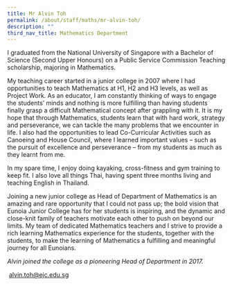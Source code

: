 ```yaml
---
title: Mr Alvin Toh
permalink: /about/staff/maths/mr-alvin-toh/
description: ""
third_nav_title: Mathematics Department
---
```



I graduated from the National University of Singapore with a Bachelor of Science (Second Upper Honours) on a Public Service Commission Teaching scholarship, majoring in Mathematics.

My teaching career started in a junior college in 2007 where I had opportunities to teach Mathematics at H1, H2 and H3 levels, as well as Project Work. As an educator, I am constantly thinking of ways to engage the students’ minds and nothing is more fulfilling than having students finally grasp a difficult Mathematical concept after grappling with it. It is my hope that through Mathematics, students learn that with hard work, strategy and perseverance, we can tackle the many problems that we encounter in life. I also had the opportunities to lead Co-Curricular Activities such as Canoeing and House Council, where I learned important values – such as the pursuit of excellence and perseverance – from my students as much as they learnt from me.

In my spare time, I enjoy doing kayaking, cross-fitness and gym training to keep fit. I also love all things Thai, having spent three months living and teaching English in Thailand.

Joining a new junior college as Head of Department of Mathematics is an amazing and rare opportunity that I could not pass up; the bold vision that Eunoia Junior College has for her students is inspiring, and the dynamic and close-knit family of teachers motivate each other to push on beyond our limits. My team of dedicated Mathematics teachers and I strive to provide a rich learning Mathematics experience for the students, together with the students, to make the learning of Mathematics a fulfilling and meaningful journey for all Eunoians.

_Alvin joined the college as a pioneering Head of Department in 2017._

 [alvin.toh@ejc.edu.sg](mailto:alvin.toh@ejc.edu.sg)
